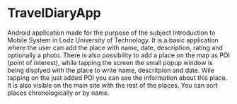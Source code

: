 # TravelDiaryApp
Android application made for the purpose of the subject Introduction to Mobile System in Lodz University of Technology.
It is a basic application where the user can add the place with name, date, description, rating and optionally a photo. There is also possibility to add a place on the map as  POI (point of interest), while tapping the screen the small popup window is being displyed with the place to write name, descritpion and date. Wile tapping on the just added POI you can see the information about this place. It is also visible on the main site with the rest of the places.
You can sort places chronologically or by name.
